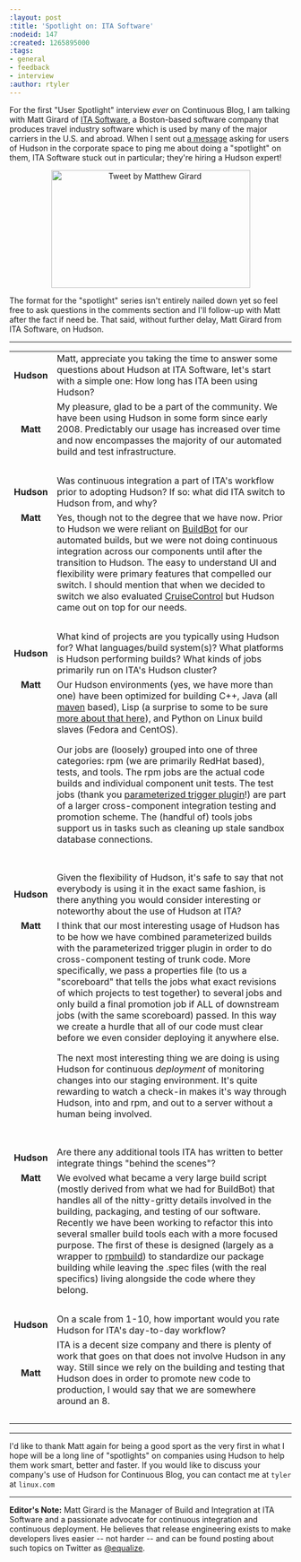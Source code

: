 ```yaml
---
:layout: post
:title: 'Spotlight on: ITA Software'
:nodeid: 147
:created: 1265895000
:tags:
- general
- feedback
- interview
:author: rtyler
---
```

For the first "User Spotlight" interview *ever* on Continuous Blog, I am talking with Matt Girard of 
<a href="https://itasoftware.com/?continuousblog" target="_blank">ITA Software</a>, a Boston-based software company that produces travel industry software which is used by many of the major carriers in the U.S. and abroad. When I sent out [a message](https://twitter.com/hudsonci/status/8553593409) asking for users of Hudson in the corporate space to ping me about doing a "spotlight" on them, ITA Software stuck out in particular; they're hiring a Hudson expert!

<a style="margin: 0pt auto; padding: 0px 6px; text-align: center; display: block;" id="aptureLink_oQPlXrRBHE" href="https://twitter.com/equalize/status/8338991375"><img title="Tweet by Matthew Girard" src="https://placeholder.apture.com/ph/355x210_TwitterArticle/" style="border: 0px none ;" width="355px" height="210px"></a>


The format for the "spotlight" series isn't entirely nailed down yet so feel free to ask questions in the comments section and I'll follow-up with Matt after the fact if need be. That said, without further delay, Matt Girard from ITA Software, on Hudson.
<!--break-->
----

<table border="0">
<tr><td align="center">
<strong>Hudson</strong>
</td><td>
Matt, appreciate you taking the time to answer some questions about Hudson at ITA Software, let's start with a simple one: How long has ITA been using Hudson?
</td></tr>

<tr><td align="center">
<strong>Matt</strong>
</td><td>
My pleasure, glad to be a part of the community. We have been using Hudson in some form since early 2008. Predictably our usage has increased over time and now encompasses the majority of our automated build and test infrastructure.
</td></tr>
<tr><td><br/></td></tr>



<tr><td align="center">
<strong>Hudson</strong>
</td><td>
Was continuous integration a part of ITA's workflow prior to adopting Hudson? If so: what did ITA switch to Hudson from, and why?
</td></tr>

<tr><td align="center" valign="top">
<strong>Matt</strong>
</td><td>
Yes, though not to the degree that we have now. Prior to Hudson we were reliant on <a id="aptureLink_0DdF7ImGgA" href="https://en.wikipedia.org/wiki/BuildBot">BuildBot</a> for our automated builds, but we were not doing continuous integration
 across our components until after the transition to Hudson. The easy to understand UI and flexibility were primary features that compelled our switch. I should mention
 that when we decided to switch we also evaluated <a id="aptureLink_3DDvWBrYei" href="https://en.wikipedia.org/wiki/CruiseControl">CruiseControl</a> but Hudson came out on top for our needs.
</td></tr>
<tr><td><br/></td></tr>


<tr><td align="center">
<strong>Hudson</strong>
</td><td>
What kind of projects are you typically using Hudson for? What
languages/build system(s)? What platforms is Hudson performing builds? What kinds of jobs primarily run on ITA's Hudson cluster?
</td></tr>

<tr><td align="center" valign="top">
<strong>Matt</strong>
</td><td>
Our Hudson environments (yes, we have more than one) have been optimized for building C++, Java (all <a id="aptureLink_dkCKWMZxl1" href="https://en.wikipedia.org/wiki/Apache%20Maven">maven</a> based), Lisp (a surprise to some to be sure <a href="https://itasoftware.com/careers/l_e_t_lisp.html?catid=8" target="_blank">more about that here</a>), and Python on Linux build slaves (Fedora and CentOS).

Our jobs are (loosely) grouped into one of three categories: rpm (we are primarily RedHat based), tests, and tools. The rpm jobs are the actual code builds and individual component unit tests. The test jobs (thank you <a id="aptureLink_ZDsnAh3cPt" href="https://wiki.jenkins.io/display/JENKINS/Parameterized+Trigger+Plugin">parameterized trigger plugin</a>!) are part of a larger cross-component integration testing and promotion scheme. The (handful of) tools jobs support us in tasks such as cleaning up stale sandbox database connections.
</td></tr>
<tr><td><br/></td></tr>



<tr><td align="center">
<strong>Hudson</strong>
</td><td>
Given the flexibility of Hudson, it's safe to say that not everybody is using it in the exact same fashion, is there anything you would consider interesting or noteworthy about the use of Hudson at ITA?
</td></tr>

<tr><td align="center" valign="top">
<strong>Matt</strong>
</td><td>
I think that our most interesting usage of Hudson has to be how we have combined parameterized builds with the parameterized trigger plugin in order to do cross-component testing of trunk code. More specifically, we pass a properties file (to us a "scoreboard" that tells the jobs what exact revisions of which projects to
 test together) to several jobs and only build a final promotion job if ALL of downstream jobs (with the same scoreboard) passed. In this way we create a hurdle that all of our code must clear before we even consider deploying it anywhere else.


The next most interesting thing we are doing is using Hudson for continuous <em>deployment</em> of monitoring changes into our staging environment. It's quite rewarding to watch a check-in makes it's way through Hudson, into and rpm, and out to a server without a human being involved.
</td></tr>
<tr><td><br/></td></tr>

<tr><td align="center">
<strong>Hudson</strong>
</td><td>
Are there any additional tools ITA has written to better integrate things "behind the scenes"?
</td></tr>

<tr><td align="center" valign="top">
<strong>Matt</strong>
</td><td>
We evolved what became a very large build script (mostly derived from what we had for BuildBot) that handles all of the nitty-gritty details involved in the building, packaging, and testing of our software. Recently we have been working to refactor this into several smaller build tools each with a more focused purpose. The first of these is designed (largely as a wrapper to <a id="aptureLink_IpFANHwY8F" href="https://en.wikipedia.org/wiki/RPM%20Package%20Manager">rpmbuild</a>) to standardize our package building while leaving the .spec files (with the real specifics) living alongside the code where they belong.
</td></tr>
<tr><td><br/></td></tr>



<tr><td align="center">
<strong>Hudson</strong>
</td><td>
On a scale from 1-10, how important would you rate Hudson for ITA's
day-to-day workflow?
</td></tr>

<tr><td align="center">
<strong>Matt</strong>
</td><td>
ITA is a decent size company and there is plenty of work that goes on that does not involve Hudson in any way. Still since we rely on the building and testing that Hudson does in order to promote new code to production, I would say that we are somewhere around an 8.
</td></tr>
<tr><td><br/></td></tr>
</table>

----

I'd like to thank Matt again for being a good sport as the very first in what I hope will be a long line of "spotlights" on companies using Hudson to help them work smart, better and faster. If you would like to discuss your company's use of Hudson for Continuous Blog, you can contact me at `tyler` at `linux.com`


----
**Editor's Note:** Matt Girard is the Manager of Build and Integration at ITA Software and a passionate advocate for continuous integration and continuous deployment. He believes that release engineering exists to make developers lives easier -- not harder -- and can be found posting about such topics on Twitter as <a id="aptureLink_l9fKLQNx8b" href="https://twitter.com/equalize">@equalize</a>.
